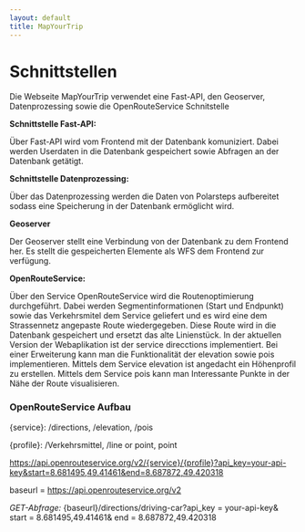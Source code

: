 ```yaml
---
layout: default
title: MapYourTrip
---
```



# Schnittstellen

Die Webseite MapYourTrip verwendet eine Fast-API, den Geoserver, Datenprozessing sowie die OpenRouteService Schnitstelle

**Schnittstelle Fast-API:**

Über Fast-API wird vom Frontend mit der Datenbank komuniziert. Dabei werden Userdaten in die Datenbank gespeichert sowie Abfragen an der Datenbank getätigt.

**Schnittstelle Datenprozessing:**

Über das Datenprozessing werden die Daten von Polarsteps aufbereitet sodass eine Speicherung in der Datenbank ermöglicht wird.

**Geoserver**

Der Geoserver stellt eine Verbindung von der Datenbank zu dem Frontend her. Es stellt die gespeicherten Elemente als WFS dem Frontend zur verfügung.

**OpenRouteService:**

Über den Service OpenRouteService wird die Routenoptimierung durchgeführt. Dabei werden Segmentinformationen (Start und Endpunkt) sowie das Verkehrsmitel dem Service geliefert und es wird eine dem Strassennetz angepaste Route wiedergegeben. Diese Route wird in die Datenbank gespeichert und ersetzt das alte Linienstück.
In der aktuellen Version der Webaplikation ist der service direcctions implementiert. Bei einer Erweiterung kann man die Funktionalität der elevation sowie pois implementieren. Mittels dem Service elevation ist angedacht ein Höhenprofil zu erstellen. Mittels dem Service pois kann man Interessante Punkte in der Nähe der Route visualisieren.

### OpenRouteService Aufbau

{service}: /directions, /elevation, /pois

{profile}: /Verkehrsmittel, /line or point, point

https://api.openrouteservice.org/v2/{service}/{profile}?api_key=your-api-key&start=8.681495,49.41461&end=8.687872,49.420318

baseurl = https://api.openrouteservice.org/v2

_GET-Abfrage:_ {baseurl}/directions/driving-car?api_key = your-api-key& start = 8.681495,49.41461& end = 8.687872,49.420318

